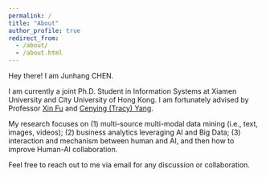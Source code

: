 ```yaml
---
permalink: /
title: "About"
author_profile: true
redirect_from: 
  - /about/
  - /about.html
---
```

Hey there! I am Junhang CHEN.

I am currently a joint Ph.D. Student in Information Systems at Xiamen University and City University of Hong Kong. I am fortunately advised by Professor [Xin Fu](https://smr.xmu.edu.cn/TeacherWeb/Teacher_Details_2022.aspx?User_ID=537) and [Cenying (Tracy) Yang](https://www.cb.cityu.edu.hk/People-and-Research/People/People-Details?eid=cenyyang).

My research focuses on (1) multi-source multi-modal data mining (i.e., text, images, videos); (2) business analytics leveraging AI and Big Data; (3) interaction and mechanism between human and AI, and then how to improve Human-AI collaboration.

Feel free to reach out to me via email for any discussion or collaboration.